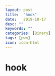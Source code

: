 ```yaml
---
layout: post
title:  "hook"
date:   2019-10-17
desc: ""
keywords: ""
categories: [Binary]
tags: [pwn]
icon: icon-html
---
```


# hook

